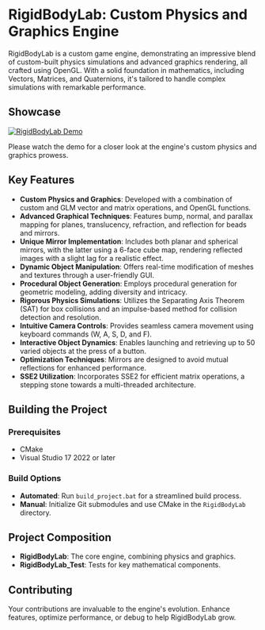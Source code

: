 
# RigidBodyLab: Custom Physics and Graphics Engine

RigidBodyLab is a custom game engine, demonstrating an impressive blend of custom-built physics simulations and advanced graphics rendering, all crafted using OpenGL. With a solid foundation in mathematics, including Vectors, Matrices, and Quaternions, it's tailored to handle complex simulations with remarkable performance.

## Showcase
 [![RigidBodyLab Demo](https://img.youtube.com/vi/0FwfPBcQ4XA/0.jpg)](https://www.youtube.com/watch?v=0FwfPBcQ4XA)
 
Please watch the demo for a closer look at the engine's custom physics and graphics prowess.

## Key Features

- **Custom Physics and Graphics**:  Developed with a combination of custom and GLM vector and matrix operations, and OpenGL functions.
- **Advanced Graphical Techniques**: Features bump, normal, and parallax mapping for planes, translucency, refraction, and reflection for beads and mirrors.
- **Unique Mirror Implementation**: Includes both planar and spherical mirrors, with the latter using a 6-face cube map, rendering reflected images with a slight lag for a realistic effect.
- **Dynamic Object Manipulation**: Offers real-time modification of meshes and textures through a user-friendly GUI.
- **Procedural Object Generation**: Employs procedural generation for geometric modeling, adding diversity and intricacy.
- **Rigorous Physics Simulations**: Utilizes the Separating Axis Theorem (SAT) for box collisions and an impulse-based method for collision detection and resolution.
- **Intuitive Camera Controls**: Provides seamless camera movement using keyboard commands (W, A, S, D, and F).
- **Interactive Object Dynamics**: Enables launching and retrieving up to 50 varied objects at the press of a button.
- **Optimization Techniques**: Mirrors are designed to avoid mutual reflections for enhanced performance.
- **SSE2 Utilization**: Incorporates SSE2 for efficient matrix operations, a stepping stone towards a multi-threaded architecture.

## Building the Project

### Prerequisites
- CMake
- Visual Studio 17 2022 or later

### Build Options
- **Automated**: Run `build_project.bat` for a streamlined build process.
- **Manual**: Initialize Git submodules and use CMake in the `RigidBodyLab` directory.

## Project Composition
- **RigidBodyLab**: The core engine, combining physics and graphics.
- **RigidBodyLab_Test**: Tests for key mathematical components.

## Contributing
Your contributions are invaluable to the engine's evolution. Enhance features, optimize performance, or debug to help RigidBodyLab grow.

